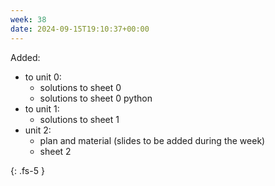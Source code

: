 ```yaml
---
week: 38
date: 2024-09-15T19:10:37+00:00
---
```


Added:

- to unit 0: 
    - solutions to sheet 0
    - solutions to sheet 0 python 
- to unit 1:
    - solutions to sheet 1
- unit 2:
    - plan and material (slides to be added during the week) 
    - sheet 2



{: .fs-5 }
